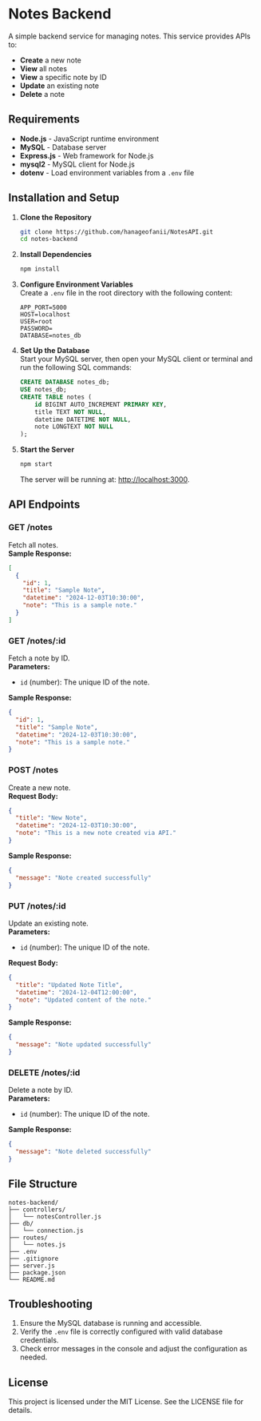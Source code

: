 # Notes Backend

A simple backend service for managing notes. This service provides APIs to:
- **Create** a new note
- **View** all notes
- **View** a specific note by ID
- **Update** an existing note
- **Delete** a note

## Requirements
- **Node.js** - JavaScript runtime environment  
- **MySQL** - Database server  
- **Express.js** - Web framework for Node.js  
- **mysql2** - MySQL client for Node.js  
- **dotenv** - Load environment variables from a `.env` file  

## Installation and Setup
1. **Clone the Repository**  
   ```bash
   git clone https://github.com/hanageofanii/NotesAPI.git
   cd notes-backend
   ```

2. **Install Dependencies**  
   ```bash
   npm install
   ```

3. **Configure Environment Variables**  
   Create a `.env` file in the root directory with the following content:  
   ```env
   APP_PORT=5000
   HOST=localhost
   USER=root
   PASSWORD=
   DATABASE=notes_db
   ```

4. **Set Up the Database**  
   Start your MySQL server, then open your MySQL client or terminal and run the following SQL commands:  
   ```sql
   CREATE DATABASE notes_db;
   USE notes_db;
   CREATE TABLE notes (
       id BIGINT AUTO_INCREMENT PRIMARY KEY,
       title TEXT NOT NULL,
       datetime DATETIME NOT NULL,
       note LONGTEXT NOT NULL
   );
   ```

5. **Start the Server**  
   ```bash
   npm start
   ```
   The server will be running at: [http://localhost:3000](http://localhost:3000).

## API Endpoints

### **GET /notes**  
Fetch all notes.  
**Sample Response:**
```json
[
  {
    "id": 1,
    "title": "Sample Note",
    "datetime": "2024-12-03T10:30:00",
    "note": "This is a sample note."
  }
]
```

### **GET /notes/:id**  
Fetch a note by ID.  
**Parameters:**  
- `id` (number): The unique ID of the note.  

**Sample Response:**
```json
{
  "id": 1,
  "title": "Sample Note",
  "datetime": "2024-12-03T10:30:00",
  "note": "This is a sample note."
}
```

### **POST /notes**  
Create a new note.  
**Request Body:**
```json
{
  "title": "New Note",
  "datetime": "2024-12-03T10:30:00",
  "note": "This is a new note created via API."
}
```
**Sample Response:**
```json
{
  "message": "Note created successfully"
}
```

### **PUT /notes/:id**  
Update an existing note.  
**Parameters:**  
- `id` (number): The unique ID of the note.  

**Request Body:**
```json
{
  "title": "Updated Note Title",
  "datetime": "2024-12-04T12:00:00",
  "note": "Updated content of the note."
}
```
**Sample Response:**
```json
{
  "message": "Note updated successfully"
}
```

### **DELETE /notes/:id**  
Delete a note by ID.  
**Parameters:**  
- `id` (number): The unique ID of the note.  

**Sample Response:**
```json
{
  "message": "Note deleted successfully"
}
```

## File Structure
```
notes-backend/
├── controllers/          
│   └── notesController.js
├── db/                   
│   └── connection.js
├── routes/               
│   └── notes.js
├── .env                  
├── .gitignore            
├── server.js             
├── package.json          
└── README.md             
```

## Troubleshooting
1. Ensure the MySQL database is running and accessible.
2. Verify the `.env` file is correctly configured with valid database credentials.
3. Check error messages in the console and adjust the configuration as needed.

## License
This project is licensed under the MIT License. See the LICENSE file for details.
```